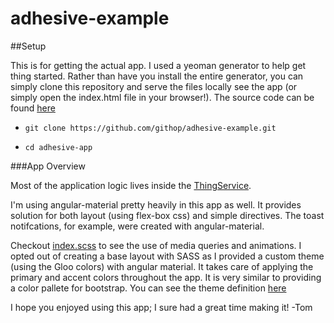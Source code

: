 # adhesive-example

##Setup 

This is for getting the actual app. I used a yeoman generator to help get thing started. Rather than have you install the entire generator, you can simply clone this repository and serve the files locally see the app (or simply open the index.html file in your browser!). The source code can be found [here](https://github.com/githop/adhesive-app)

  -     git clone https://github.com/githop/adhesive-example.git
  -     cd adhesive-app


###App Overview

Most of the application logic lives inside the [ThingService](https://github.com/githop/adhesive-app/blob/master/src/app/components/thingService/thing.service.js). 

I'm using angular-material pretty heavily in this app as well. It provides solution for both layout (using flex-box css) and simple directives. The toast notifcations, for example, were created with angular-material. 

Checkout [index.scss](https://github.com/githop/adhesive-app/blob/master/src/app/index.scss) to see the use of media queries and animations. I opted out of creating a base layout with SASS as I provided a custom theme (using the Gloo colors) with angular material. It takes care of applying the primary and accent colors throughout the app. It is very similar to providing a color pallete for bootstrap. You can see the theme definition [here](https://github.com/githop/adhesive-app/blob/master/src/app/index.module.js)

I hope you enjoyed using this app; I sure had a great time making it!
-Tom




